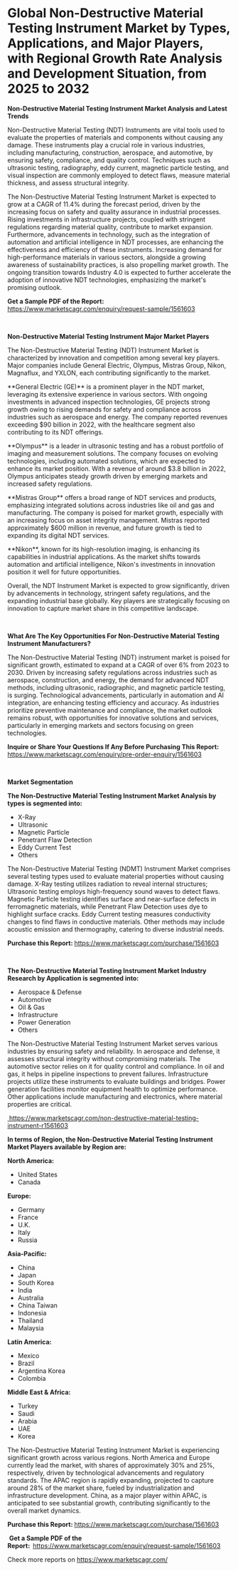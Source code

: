 <p><h1>Global Non-Destructive Material Testing Instrument Market by Types, Applications, and Major Players, with Regional Growth Rate Analysis and Development Situation, from 2025 to 2032</h1></p><p><strong>Non-Destructive Material Testing Instrument Market Analysis and Latest Trends</strong></p>
<p><p>Non-Destructive Material Testing (NDT) Instruments are vital tools used to evaluate the properties of materials and components without causing any damage. These instruments play a crucial role in various industries, including manufacturing, construction, aerospace, and automotive, by ensuring safety, compliance, and quality control. Techniques such as ultrasonic testing, radiography, eddy current, magnetic particle testing, and visual inspection are commonly employed to detect flaws, measure material thickness, and assess structural integrity.</p><p>The Non-Destructive Material Testing Instrument Market is expected to grow at a CAGR of 11.4% during the forecast period, driven by the increasing focus on safety and quality assurance in industrial processes. Rising investments in infrastructure projects, coupled with stringent regulations regarding material quality, contribute to market expansion. Furthermore, advancements in technology, such as the integration of automation and artificial intelligence in NDT processes, are enhancing the effectiveness and efficiency of these instruments. Increasing demand for high-performance materials in various sectors, alongside a growing awareness of sustainability practices, is also propelling market growth. The ongoing transition towards Industry 4.0 is expected to further accelerate the adoption of innovative NDT technologies, emphasizing the market's promising outlook.</p></p>
<p><strong>Get a Sample PDF of the Report:&nbsp;</strong> <a href="https://www.marketscagr.com/enquiry/request-sample/1561603?utm_campaign=3448&utm_medium=2&utm_source=Github&utm_content=ia&utm_term=11042025&utm_id=non-destructive-material-testing-instrument">https://www.marketscagr.com/enquiry/request-sample/1561603</a></p>
<p>&nbsp;</p>
<p><strong>Non-Destructive Material Testing Instrument Major Market Players</strong></p>
<p><p>The Non-Destructive Material Testing (NDT) Instrument Market is characterized by innovation and competition among several key players. Major companies include General Electric, Olympus, Mistras Group, Nikon, Magnaflux, and YXLON, each contributing significantly to the market.</p><p>**General Electric (GE)** is a prominent player in the NDT market, leveraging its extensive experience in various sectors. With ongoing investments in advanced inspection technologies, GE projects strong growth owing to rising demands for safety and compliance across industries such as aerospace and energy. The company reported revenues exceeding $90 billion in 2022, with the healthcare segment also contributing to its NDT offerings.</p><p>**Olympus** is a leader in ultrasonic testing and has a robust portfolio of imaging and measurement solutions. The company focuses on evolving technologies, including automated solutions, which are expected to enhance its market position. With a revenue of around $3.8 billion in 2022, Olympus anticipates steady growth driven by emerging markets and increased safety regulations.</p><p>**Mistras Group** offers a broad range of NDT services and products, emphasizing integrated solutions across industries like oil and gas and manufacturing. The company is poised for market growth, especially with an increasing focus on asset integrity management. Mistras reported approximately $600 million in revenue, and future growth is tied to expanding its digital NDT services.</p><p>**Nikon**, known for its high-resolution imaging, is enhancing its capabilities in industrial applications. As the market shifts towards automation and artificial intelligence, Nikon's investments in innovation position it well for future opportunities.</p><p>Overall, the NDT Instrument Market is expected to grow significantly, driven by advancements in technology, stringent safety regulations, and the expanding industrial base globally. Key players are strategically focusing on innovation to capture market share in this competitive landscape.</p></p>
<p>&nbsp;</p>
<p><strong>What Are The Key Opportunities For Non-Destructive Material Testing Instrument Manufacturers?</strong></p>
<p><p>The Non-Destructive Material Testing (NDT) instrument market is poised for significant growth, estimated to expand at a CAGR of over 6% from 2023 to 2030. Driven by increasing safety regulations across industries such as aerospace, construction, and energy, the demand for advanced NDT methods, including ultrasonic, radiographic, and magnetic particle testing, is surging. Technological advancements, particularly in automation and AI integration, are enhancing testing efficiency and accuracy. As industries prioritize preventive maintenance and compliance, the market outlook remains robust, with opportunities for innovative solutions and services, particularly in emerging markets and sectors focusing on green technologies.</p></p>
<p><strong>Inquire or Share Your Questions If Any Before Purchasing This Report:</strong> <a href="https://www.marketscagr.com/enquiry/pre-order-enquiry/1561603?utm_campaign=3448&utm_medium=2&utm_source=Github&utm_content=ia&utm_term=11042025&utm_id=non-destructive-material-testing-instrument">https://www.marketscagr.com/enquiry/pre-order-enquiry/1561603</a></p>
<p>&nbsp;</p>
<p><strong>Market Segmentation</strong></p>
<p><strong>The Non-Destructive Material Testing Instrument Market Analysis by types is segmented into:</strong></p>
<p><ul><li>X-Ray</li><li>Ultrasonic</li><li>Magnetic Particle</li><li>Penetrant Flaw Detection</li><li>Eddy Current Test</li><li>Others</li></ul></p>
<p><p>The Non-Destructive Material Testing (NDMT) Instrument Market comprises several testing types used to evaluate material properties without causing damage. X-Ray testing utilizes radiation to reveal internal structures; Ultrasonic testing employs high-frequency sound waves to detect flaws. Magnetic Particle testing identifies surface and near-surface defects in ferromagnetic materials, while Penetrant Flaw Detection uses dye to highlight surface cracks. Eddy Current testing measures conductivity changes to find flaws in conductive materials. Other methods may include acoustic emission and thermography, catering to diverse industrial needs.</p></p>
<p><strong>Purchase this Report:&nbsp;</strong><a href="https://www.marketscagr.com/purchase/1561603?utm_campaign=3448&utm_medium=2&utm_source=Github&utm_content=ia&utm_term=11042025&utm_id=non-destructive-material-testing-instrument">https://www.marketscagr.com/purchase/1561603</a></p>
<p>&nbsp;</p>
<p><strong>The Non-Destructive Material Testing Instrument Market Industry Research by Application is segmented into:</strong></p>
<p><ul><li>Aerospace & Defense</li><li>Automotive</li><li>Oil & Gas</li><li>Infrastructure</li><li>Power Generation</li><li>Others</li></ul></p>
<p><p>The Non-Destructive Material Testing Instrument Market serves various industries by ensuring safety and reliability. In aerospace and defense, it assesses structural integrity without compromising materials. The automotive sector relies on it for quality control and compliance. In oil and gas, it helps in pipeline inspections to prevent failures. Infrastructure projects utilize these instruments to evaluate buildings and bridges. Power generation facilities monitor equipment health to optimize performance. Other applications include manufacturing and electronics, where material properties are critical.</p></p>
<p><a href="https://www.marketscagr.com/non-destructive-material-testing-instrument-r1561603?utm_campaign=3448&utm_medium=2&utm_source=Github&utm_content=ia&utm_term=11042025&utm_id=non-destructive-material-testing-instrument">&nbsp;https://www.marketscagr.com/non-destructive-material-testing-instrument-r1561603</a></p>
<p><strong>In terms of Region, the Non-Destructive Material Testing Instrument Market Players available by Region are:</strong></p>
<p>
    <p> <strong> North America: </strong>
        <ul>
            <li>United States</li>
            <li>Canada</li>
        </ul>
        </p> 
    <p> <strong> Europe: </strong>
        <ul>
            <li>Germany</li>
            <li>France</li>
            <li>U.K.</li>
            <li>Italy</li>
            <li>Russia</li>
        </ul>
        </p> 
    <p> <strong> Asia-Pacific: </strong>
        <ul>
            <li>China</li>
            <li>Japan</li>
            <li>South Korea</li>
            <li>India</li>
            <li>Australia</li>
            <li>China Taiwan</li>
            <li>Indonesia</li>
            <li>Thailand</li>
            <li>Malaysia</li>
        </ul>
        </p> 
    <p> <strong> Latin America: </strong>
        <ul>
            <li>Mexico</li>
            <li>Brazil</li>
            <li>Argentina Korea</li>
            <li>Colombia</li>
        </ul>
        </p> 
    <p> <strong> Middle East & Africa: </strong>
        <ul>
            <li>Turkey</li>
            <li>Saudi</li>
            <li>Arabia</li>
            <li>UAE</li>
            <li>Korea</li>
        </ul>
    </p>
    </p>
<p><p>The Non-Destructive Material Testing Instrument Market is experiencing significant growth across various regions. North America and Europe currently lead the market, with shares of approximately 30% and 25%, respectively, driven by technological advancements and regulatory standards. The APAC region is rapidly expanding, projected to capture around 28% of the market share, fueled by industrialization and infrastructure development. China, as a major player within APAC, is anticipated to see substantial growth, contributing significantly to the overall market dynamics.</p></p>
<p><strong>Purchase this Report: </strong><a href="https://www.marketscagr.com/purchase/1561603?utm_campaign=3448&utm_medium=2&utm_source=Github&utm_content=ia&utm_term=11042025&utm_id=non-destructive-material-testing-instrument">https://www.marketscagr.com/purchase/1561603</a></p>
<p>&nbsp;<strong>Get a Sample PDF of the Report:&nbsp;&nbsp;</strong><a href="https://www.marketscagr.com/enquiry/request-sample/1561603?utm_campaign=3448&utm_medium=2&utm_source=Github&utm_content=ia&utm_term=11042025&utm_id=non-destructive-material-testing-instrument">https://www.marketscagr.com/enquiry/request-sample/1561603</a></p>
<p><strong></strong></p>
<p>Check more reports on <a href="https://www.marketscagr.com/?utm_campaign=3448&utm_medium=2&utm_source=Github&utm_content=ia&utm_term=11042025&utm_id=non-destructive-material-testing-instrument">https://www.marketscagr.com/</a></p>